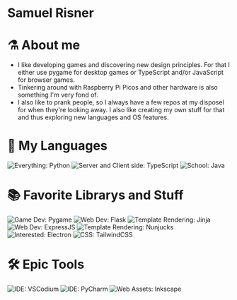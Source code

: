 # Samuel Risner
 
# ⚗ About me

- I like developing games and discovering new design principles. For that I either use pygame for desktop games or TypeScript and/or JavaScript for browser games.
- Tinkering around with Raspberry Pi Picos and other hardware is also something I'm very fond of.  
- I also like to prank people, so I always have a few repos at my disposel for when they're looking away. I also like creating my own stuff for that and thus exploring new languages and OS features.

# 🔌 My Languages

![Everything: Python](https://img.shields.io/badge/EVERYTHING-PYTHON-f72585?style=for-the-badge&logo=python&logoColor=ffffff)
![Server and Client side: TypeScript](https://img.shields.io/badge/SERVER%20AND%20CLIENT%20SIDE-TYPESCRIPT-7209b7?style=for-the-badge&logo=typescript&logoColor=ffffff)
![School: Java](https://img.shields.io/badge/SCHOOL-JAVA-560bad?style=for-the-badge&logo=java&logoColor=ffffff)
<!-- ![Compiled from TypeScript: JavaScript](https://img.shields.io/badge/COMPILED%20FROM%20TYPESCRIPT-JAVASCRIPT-b5179e?style=for-the-badge&logo=javascript&logoColor=ffffff) -->

# 📚 Favorite Librarys and Stuff

![Game Dev: Pygame](https://img.shields.io/badge/GAME%20DEV-PYGAME-3a0ca3?style=for-the-badge&logoColor=ffffff)
![Web Dev: Flask](https://img.shields.io/badge/WEB%20DEV-FLASK-3a0ca3?style=for-the-badge&logo=flask&logoColor=ffffff)
![Template Rendering: Jinja](https://img.shields.io/badge/TEMPLATE%20RENDERING-JINJA-3f37c9?style=for-the-badge&logo=jinja&logoColor=ffffff)
![Web Dev: ExpressJS](https://img.shields.io/badge/WEB%20DEV-EXPRESSJS-3a0ca3?style=for-the-badge&logo=nodedotjs&logoColor=ffffff)
![Template Rendering: Nunjucks](https://img.shields.io/badge/TEMPLATE%20RENDERING-NUNJUCKS-3f37c9?style=for-the-badge&logo=nunjucks&logoColor=ffffff)
![Interested: Electron](https://img.shields.io/badge/INTERESTED-ELECTRON-3f37c9?style=for-the-badge&logo=electron&logoColor=ffffff)
![CSS: TailwindCSS](https://img.shields.io/badge/CSS-TAILWINDCSS-3f37c9?style=for-the-badge&logo=tailwindcss&logoColor=ffffff)


# 🛠 Epic Tools

![IDE: VSCodium](https://img.shields.io/badge/IDE-VSCODIUM-4361ee?style=for-the-badge&logo=vscodium&logoColor=ffffff)
![IDE: PyCharm](https://img.shields.io/badge/IDE-PYCHARM-4361ee?style=for-the-badge&logo=pycharm&logoColor=ffffff)
![Web Assets: Inkscape](https://img.shields.io/badge/WEB%20ASSETS-INKSCAPE-4cc9f0?style=for-the-badge&logo=inkscape&logoColor=ffffff)
